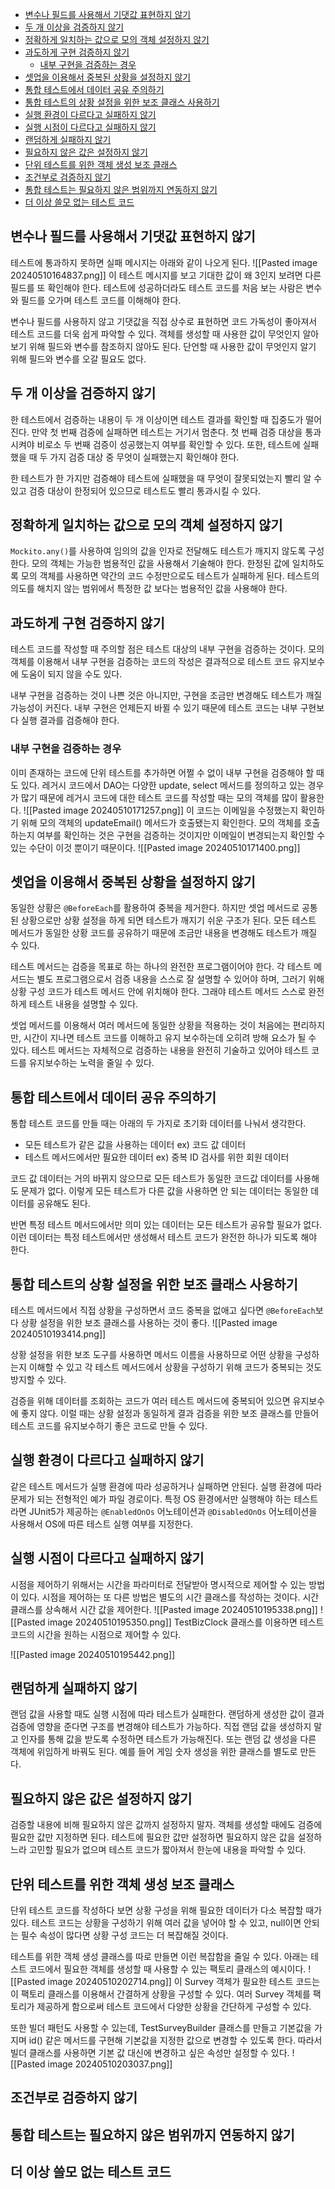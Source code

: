 - [변수나 필드를 사용해서 기댓값 표현하지 않기](#%EB%B3%80%EC%88%98%EB%82%98%20%ED%95%84%EB%93%9C%EB%A5%BC%20%EC%82%AC%EC%9A%A9%ED%95%B4%EC%84%9C%20%EA%B8%B0%EB%8C%93%EA%B0%92%20%ED%91%9C%ED%98%84%ED%95%98%EC%A7%80%20%EC%95%8A%EA%B8%B0)
- [두 개 이상을 검증하지 않기](#%EB%91%90%20%EA%B0%9C%20%EC%9D%B4%EC%83%81%EC%9D%84%20%EA%B2%80%EC%A6%9D%ED%95%98%EC%A7%80%20%EC%95%8A%EA%B8%B0)
- [정확하게 일치하는 값으로 모의 객체 설정하지 않기](#%EC%A0%95%ED%99%95%ED%95%98%EA%B2%8C%20%EC%9D%BC%EC%B9%98%ED%95%98%EB%8A%94%20%EA%B0%92%EC%9C%BC%EB%A1%9C%20%EB%AA%A8%EC%9D%98%20%EA%B0%9D%EC%B2%B4%20%EC%84%A4%EC%A0%95%ED%95%98%EC%A7%80%20%EC%95%8A%EA%B8%B0)
- [과도하게 구현 검증하지 않기](#%EA%B3%BC%EB%8F%84%ED%95%98%EA%B2%8C%20%EA%B5%AC%ED%98%84%20%EA%B2%80%EC%A6%9D%ED%95%98%EC%A7%80%20%EC%95%8A%EA%B8%B0)
	- [내부 구현을 검증하는 경우](#%EB%82%B4%EB%B6%80%20%EA%B5%AC%ED%98%84%EC%9D%84%20%EA%B2%80%EC%A6%9D%ED%95%98%EB%8A%94%20%EA%B2%BD%EC%9A%B0)
- [셋업을 이용해서 중복된 상황을 설정하지 않기](#%EC%85%8B%EC%97%85%EC%9D%84%20%EC%9D%B4%EC%9A%A9%ED%95%B4%EC%84%9C%20%EC%A4%91%EB%B3%B5%EB%90%9C%20%EC%83%81%ED%99%A9%EC%9D%84%20%EC%84%A4%EC%A0%95%ED%95%98%EC%A7%80%20%EC%95%8A%EA%B8%B0)
- [통합 테스트에서 데이터 공유 주의하기](#%ED%86%B5%ED%95%A9%20%ED%85%8C%EC%8A%A4%ED%8A%B8%EC%97%90%EC%84%9C%20%EB%8D%B0%EC%9D%B4%ED%84%B0%20%EA%B3%B5%EC%9C%A0%20%EC%A3%BC%EC%9D%98%ED%95%98%EA%B8%B0)
- [통합 테스트의 상황 설정을 위한 보조 클래스 사용하기](#%ED%86%B5%ED%95%A9%20%ED%85%8C%EC%8A%A4%ED%8A%B8%EC%9D%98%20%EC%83%81%ED%99%A9%20%EC%84%A4%EC%A0%95%EC%9D%84%20%EC%9C%84%ED%95%9C%20%EB%B3%B4%EC%A1%B0%20%ED%81%B4%EB%9E%98%EC%8A%A4%20%EC%82%AC%EC%9A%A9%ED%95%98%EA%B8%B0)
- [실행 환경이 다르다고 실패하지 않기](#%EC%8B%A4%ED%96%89%20%ED%99%98%EA%B2%BD%EC%9D%B4%20%EB%8B%A4%EB%A5%B4%EB%8B%A4%EA%B3%A0%20%EC%8B%A4%ED%8C%A8%ED%95%98%EC%A7%80%20%EC%95%8A%EA%B8%B0)
- [실행 시점이 다르다고 실패하지 않기](#%EC%8B%A4%ED%96%89%20%EC%8B%9C%EC%A0%90%EC%9D%B4%20%EB%8B%A4%EB%A5%B4%EB%8B%A4%EA%B3%A0%20%EC%8B%A4%ED%8C%A8%ED%95%98%EC%A7%80%20%EC%95%8A%EA%B8%B0)
- [랜덤하게 실패하지 않기](#%EB%9E%9C%EB%8D%A4%ED%95%98%EA%B2%8C%20%EC%8B%A4%ED%8C%A8%ED%95%98%EC%A7%80%20%EC%95%8A%EA%B8%B0)
- [필요하지 않은 값은 설정하지 않기](#%ED%95%84%EC%9A%94%ED%95%98%EC%A7%80%20%EC%95%8A%EC%9D%80%20%EA%B0%92%EC%9D%80%20%EC%84%A4%EC%A0%95%ED%95%98%EC%A7%80%20%EC%95%8A%EA%B8%B0)
- [단위 테스트를 위한 객체 생성 보조 클래스](#%EB%8B%A8%EC%9C%84%20%ED%85%8C%EC%8A%A4%ED%8A%B8%EB%A5%BC%20%EC%9C%84%ED%95%9C%20%EA%B0%9D%EC%B2%B4%20%EC%83%9D%EC%84%B1%20%EB%B3%B4%EC%A1%B0%20%ED%81%B4%EB%9E%98%EC%8A%A4)
- [조건부로 검증하지 않기](#%EC%A1%B0%EA%B1%B4%EB%B6%80%EB%A1%9C%20%EA%B2%80%EC%A6%9D%ED%95%98%EC%A7%80%20%EC%95%8A%EA%B8%B0)
- [통합 테스트는 필요하지 않은 범위까지 연동하지 않기](#%ED%86%B5%ED%95%A9%20%ED%85%8C%EC%8A%A4%ED%8A%B8%EB%8A%94%20%ED%95%84%EC%9A%94%ED%95%98%EC%A7%80%20%EC%95%8A%EC%9D%80%20%EB%B2%94%EC%9C%84%EA%B9%8C%EC%A7%80%20%EC%97%B0%EB%8F%99%ED%95%98%EC%A7%80%20%EC%95%8A%EA%B8%B0)
- [더 이상 쓸모 없는 테스트 코드](#%EB%8D%94%20%EC%9D%B4%EC%83%81%20%EC%93%B8%EB%AA%A8%20%EC%97%86%EB%8A%94%20%ED%85%8C%EC%8A%A4%ED%8A%B8%20%EC%BD%94%EB%93%9C)

## 변수나 필드를 사용해서 기댓값 표현하지 않기
테스트에 통과하지 못하면 실패 메시지는 아래와 같이 나오게 된다.
![[Pasted image 20240510164837.png]]
이 테스트 메시지를 보고 기대한 값이 왜 3인지 보려면 다른 필드를 또 확인해야 한다.
테스트에 성공하더라도 테스트 코드를 처음 보는 사람은 변수와 필드를 오가며 테스트 코드를 이해해야 한다.

변수나 필드를 사용하지 않고 기댓값을 직접 상수로 표현하면 코드 가독성이 좋아져서 테스트 코드를 더욱 쉽게 파악할 수 있다. 객체를 생성할 때 사용한 값이 무엇인지 알아보기 위해 필드와 변수를 참조하지 않아도 된다. 단언할 때 사용한 값이 무엇인지 알기 위해 필드와 변수를 오갈 필요도 없다.

## 두 개 이상을 검증하지 않기
한 테스트에서 검증하는 내용이 두 개 이상이면 테스트 결과를 확인할 때 집중도가 떨어진다. 
만약 첫 번째 검증에 실패하면 테스트는 거기서 멈춘다. 첫 번째 검증 대상을 통과시켜야 비로소 두 번째 검증이 성공했는지 여부를 확인할 수 있다. 또한, 테스트에 실패했을 때 두 가지 검증 대상 중 무엇이 실패했는지 확인해야 한다.

한 테스트가 한 가지만 검증해야 테스트에 실패했을 때 무엇이 잘못되었는지 빨리 알 수 있고 검증 대상이 한정되어 있으므로 테스트도 빨리 통과시킬 수 있다.

## 정확하게 일치하는 값으로 모의 객체 설정하지 않기
`Mockito.any()`를 사용하여 임의의 값을 인자로 전달해도 테스트가 깨지지 않도록 구성한다.
모의 객체는 가능한 범용적인 값을 사용해서 기술해야 한다. 
한정된 값에 일치하도록 모의 객체를 사용하면 약간의 코드 수정만으로도 테스트가 실패하게 된다.
테스트의 의도를 해치지 않는 범위에서 특정한 값 보다는 범용적인 값을 사용해야 한다.

## 과도하게 구현 검증하지 않기
테스트 코드를 작성할 때 주의할 점은 테스트 대상의 내부 구현을 검증하는 것이다.
모의 객체를 이용해서 내부 구현을 검증하는 코드의 작성은 결과적으로 테스트 코드 유지보수에 도움이 되지 않을 수도 있다.

내부 구현을 검증하는 것이 나쁜 것은 아니지만, 구현을 조금만 변경해도 테스트가 깨질 가능성이 커진다.
내부 구현은 언제든지 바뀔 수 있기 때문에 테스트 코드는 내부 구현보다 실행 결과를 검증해야 한다.

### 내부 구현을 검증하는 경우
이미 존재하는 코드에 단위 테스트를 추가하면 어쩔 수 없이 내부 구현을 검증해야 할 때도 있다.
레거시 코드에서 DAO는 다양한 update, select 메서드를 정의하고 있는 경우가 많기 때문에 레거시 코드에 대한 테스트 코드를 작성할 때는 모의 객체를 많이 활용한다.
![[Pasted image 20240510171257.png]]
이 코드는 이메일을 수정했는지 확인하기 위해 모의 객체의 updateEmail() 메서드가 호출됐는지 확인한다. 모의 객체를 호출하는지 여부를 확인하는 것은 구현을 검증하는 것이지만 이메일이 변경되는지 확인할 수 있는 수단이 이것 뿐이기 때문이다.
![[Pasted image 20240510171400.png]]

## 셋업을 이용해서 중복된 상황을 설정하지 않기
동일한 상황은 `@BeforeEach`를 활용하여 중복을 제거한다.
하지만 셋업 메서드로 공통된 상황으로만 상황 설정을 하게 되면 테스트가 깨지기 쉬운 구조가 된다.
모든 테스트 메서드가 동일한 상황 코드를 공유하기 때문에 조금만 내용을 변경해도 테스트가 깨질 수 있다.

테스트 메서드는 검증을 목표로 하는 하나의 완전한 프로그램이어야 한다. 각 테스트 메서드는 별도 프로그램으로서 검증 내용을 스스로 잘 설명할 수 있어야 하며, 그러기 위해 상황 구성 코드가 테스트 메서드 안에 위치해야 한다. 그래야 테스트 메서드 스스로 완전하게 테스트 내용을 설명할 수 있다.

셋업 메서드를 이용해서 여러 메서드에 동일한 상황을 적용하는 것이 처음에는 편리하지만, 시간이 지나면 테스트 코드를 이해하고 유지 보수하는데 오히려 방해 요소가 될 수 있다. 테스트 메서드는 자체적으로 검증하는 내용을 완전히 기술하고 있어야 테스트 코드를 유지보수하는 노력을 줄일 수 있다.

## 통합 테스트에서 데이터 공유 주의하기
통합 테스트 코드를 만들 때는 아래의 두 가지로 초기화 데이터를 나눠서 생각한다.
- 모든 테스트가 같은 값을 사용하는 데이터 ex) 코드 값 데이터
- 테스트 메서드에서만 필요한 데이터 ex) 중복 ID 검사를 위한 회원 데이터

코드 값 데이터는 거의 바뀌지 않으므로 모든 테스트가 동일한 코드값 데이터를 사용해도 문제가 없다. 이렇게 모든 테스트가 다른 값을 사용하면 안 되는 데이터는 동일한 데이터를 공유해도 된다.

반면 특정 테스트 메서드에서만 의미 있는 데이터는 모든 테스트가 공유할 필요가 없다. 이런 데이터는 특정 테스트에서만 생성해서 테스트 코드가 완전한 하나가 되도록 해야 한다.

## 통합 테스트의 상황 설정을 위한 보조 클래스 사용하기
테스트 메서드에서 직접 상황을 구성하면서 코드 중복을 없애고 싶다면 `@BeforeEach`보다 상황 설정을 위한 보조 클래스를 사용하는 것이 좋다.
![[Pasted image 20240510193414.png]]

상황 설정을 위한 보조 도구를 사용하면 메서드 이름을 사용하므로 어떤 상황을 구성하는지 이해할 수 있고 각 테스트 메서드에서 상황을 구성하기 위해 코드가 중복되는 것도 방지할 수 있다.

검증을 위해 데이터를 조회하는 코드가 여러 테스트 메서드에 중복되어 있으면 유지보수에 좋지 않다. 이럴 때는 상황 설정과 동일하게 결과 검증을 위한 보조 클래스를 만들어 테스트 코드를 유지보수하기 좋은 코드로 만들 수 있다.

## 실행 환경이 다르다고 실패하지 않기
같은 테스트 메서드가 실행 환경에 따라 성공하거나 실패하면 안된다.
실행 환경에 따라 문제가 되는 전형적인 예가 파일 경로이다.
특정 OS 환경에서만 실행해야 하는 테스트라면 JUnit5가 제공하는 `@EnabledOnOs` 어노테이션과 `@DisabledOnOs` 어노테이션을 사용해서 OS에 따른 테스트 실행 여부를 지정한다.

## 실행 시점이 다르다고 실패하지 않기
시점을 제어하기 위해서는 시간을 파라미터로 전달받아 명시적으로 제어할 수 있는 방법이 있다.
시점을 제어하는 또 다른 방법은 별도의 시간 클래스를 작성하는 것이다.
시간 클래스를 상속해서 시간 값을 제어한다.
![[Pasted image 20240510195338.png]]
![[Pasted image 20240510195350.png]]
TestBizClock 클래스를 이용하면 테스트 코드의 시간을 원하는 시점으로 제어할 수 있다.

![[Pasted image 20240510195442.png]]

## 랜덤하게 실패하지 않기
랜덤 값을 사용할 때도 실행 시점에 따라 테스트가 실패한다.
랜덤하게 생성한 값이 결과 검증에 영향을 준다면 구조를 변경해야 테스트가 가능하다. 직접 랜덤 값을 생성하지 말고 인자를 통해 값을 받도록 수정하면 테스트가 가능해진다.
또는 랜덤 값 생성을 다른 객체에 위임하게 바꿔도 된다. 예를 들어 게임 숫자 생성을 위한 클래스를 별도로 만든다.

## 필요하지 않은 값은 설정하지 않기
검증할 내용에 비해 필요하지 않은 값까지 설정하지 말자.
객체를 생성할 때에도 검증에 필요한 값만 지정하면 된다.
테스트에 필요한 값만 설정하면 필요하지 않은 값을 설정하느라 고민할 필요가 없으며 테스트 코드가 짧아져서 한눈에 내용을 파악할 수 있다.

## 단위 테스트를 위한 객체 생성 보조 클래스
단위 테스트 코드를 작성하다 보면 상황 구성을 위해 필요한 데이터가 다소 복잡할 때가 있다. 
테스트 코드는 상황을 구성하기 위해 여러 값을 넣어야 할 수 있고, null이면 안되는 필수 속성이 많다면 상황 구성 코드는 더 복잡해질 것이다.

테스트를 위한 객체 생성 클래스를 따로 만들면 이런 복잡함을 줄일 수 있다.
아래는 테스트 코드에서 필요한 객체를 생성할 때 사용할 수 있는 팩토리 클래스의 예시이다.
![[Pasted image 20240510202714.png]]
이 Survey 객체가 필요한 테스트 코드는 이 팩토리 클래스를 이용해서 간결하게 상황을 구성할 수 있다.
여러 Survey 객체를 팩토리가 제공하게 함으로써 테스트 코드에서 다양한 상황을 간단하게 구성할 수 있다.


또한 빌더 패턴도 사용할 수 있는데, TestSurveyBuilder 클래스를 만들고 기본값을 가지며 id() 같은 메서드를 구현해 기본값을 지정한 값으로 변경할 수 있도록 한다. 따라서 빌더 클래스를 사용하면 기본 값 대신에 변경하고 싶은 속성만 설정할 수 있다.
![[Pasted image 20240510203037.png]]
## 조건부로 검증하지 않기

## 통합 테스트는 필요하지 않은 범위까지 연동하지 않기

## 더 이상 쓸모 없는 테스트 코드

## 